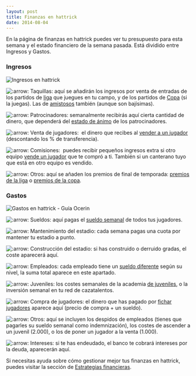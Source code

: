 ```yaml
---
layout: post
title: Finanzas en hattrick
date: 2014-08-04
---
```


En la página de finanzas en hattrick puedes ver tu presupuesto para esta semana y el estado financiero de la semana pasada. Está dividido entre Ingresos y Gastos.

### Ingresos

![Ingresos en hattrick](http://i.imgur.com/KosXKH8.jpg)

![:arrow:](https://images-blogger-opensocial.googleusercontent.com/gadgets/proxy?url=http%3A%2F%2Ffedocerin.creatuforo.com%2Fimages%2Fsmilies%2Ficon_arrow.gif&container=blogger&gadget=a&rewriteMime=image%2F* "Arrow") Taquillas: aquí se añadirán los ingresos por venta de entradas de los partidos de [liga](http://www.guiaocerin.com/es/la-liga-en-hattrick/) que juegues en tu campo, y de los partidos de [Copa](http://www.guiaocerin.com/es/la-copa-en-hattrick/) (si la juegas). Las de [amistosos](http://www.guiaocerin.com/es/partidos-amistosos/) también (aunque son bajísimas).

![:arrow:](https://images-blogger-opensocial.googleusercontent.com/gadgets/proxy?url=http%3A%2F%2Ffedocerin.creatuforo.com%2Fimages%2Fsmilies%2Ficon_arrow.gif&container=blogger&gadget=a&rewriteMime=image%2F* "Arrow") Patrocinadores: semanalmente recibirás aquí cierta cantidad de dinero, que dependerá del [estado de ánimo](http://www.guiaocerin.com/es/portavoz-en-hattrick/) de los patrocinadores.

![:arrow:](https://images-blogger-opensocial.googleusercontent.com/gadgets/proxy?url=http%3A%2F%2Ffedocerin.creatuforo.com%2Fimages%2Fsmilies%2Ficon_arrow.gif&container=blogger&gadget=a&rewriteMime=image%2F* "Arrow") Venta de jugadores:  el dinero que recibes al [vender a un jugador](http://www.guiaocerin.com/es/vender-y-comprar-jugadores-en-hattrick/) (descontando los % de transferencia).

![:arrow:](https://images-blogger-opensocial.googleusercontent.com/gadgets/proxy?url=http%3A%2F%2Ffedocerin.creatuforo.com%2Fimages%2Fsmilies%2Ficon_arrow.gif&container=blogger&gadget=a&rewriteMime=image%2F* "Arrow") Comisiones:  puedes recibir pequeños ingresos extra si otro equipo [vende un jugador](http://www.guiaocerin.com/es/vender-y-comprar-jugadores-en-hattrick/) que te compró a ti. También si un canterano tuyo que está en otro equipo es vendido.

![:arrow:](https://images-blogger-opensocial.googleusercontent.com/gadgets/proxy?url=http%3A%2F%2Ffedocerin.creatuforo.com%2Fimages%2Fsmilies%2Ficon_arrow.gif&container=blogger&gadget=a&rewriteMime=image%2F* "Arrow") Otros: aquí se añaden los premios de final de temporada: [premios de la liga](http://www.guiaocerin.com/es/premios-de-la-liga-en-hattrick/) o [premios de la copa](http://www.guiaocerin.com/es/la-copa-en-hattrick/).

### Gastos

![Gastos en hattrick - Guía Ocerin](http://i.imgur.com/iTfxFzz.jpg)

![:arrow:](https://images-blogger-opensocial.googleusercontent.com/gadgets/proxy?url=http%3A%2F%2Ffedocerin.creatuforo.com%2Fimages%2Fsmilies%2Ficon_arrow.gif&container=blogger&gadget=a&rewriteMime=image%2F* "Arrow") Sueldos: aquí pagas el [sueldo semanal](http://www.guiaocerin.com/es/salarios-de-los-jugadores-en-hattrick/) de todos tus jugadores.

![:arrow:](https://images-blogger-opensocial.googleusercontent.com/gadgets/proxy?url=http%3A%2F%2Ffedocerin.creatuforo.com%2Fimages%2Fsmilies%2Ficon_arrow.gif&container=blogger&gadget=a&rewriteMime=image%2F* "Arrow") Mantenimiento del estadio: cada semana pagas una cuota por mantener tu estadio a punto.

![:arrow:](https://images-blogger-opensocial.googleusercontent.com/gadgets/proxy?url=http%3A%2F%2Ffedocerin.creatuforo.com%2Fimages%2Fsmilies%2Ficon_arrow.gif&container=blogger&gadget=a&rewriteMime=image%2F* "Arrow") Construcción del estadio: si has construido o derruido gradas, el coste aparecerá aquí.

![:arrow:](https://images-blogger-opensocial.googleusercontent.com/gadgets/proxy?url=http%3A%2F%2Ffedocerin.creatuforo.com%2Fimages%2Fsmilies%2Ficon_arrow.gif&container=blogger&gadget=a&rewriteMime=image%2F* "Arrow") Empleados: cada empleado tiene un [sueldo diferente](http://www.guiaocerin.com/es/combinaciones-de-empleados-en-hattrick/) según su nivel, la suma total aparece en este apartado.

![:arrow:](https://images-blogger-opensocial.googleusercontent.com/gadgets/proxy?url=http%3A%2F%2Ffedocerin.creatuforo.com%2Fimages%2Fsmilies%2Ficon_arrow.gif&container=blogger&gadget=a&rewriteMime=image%2F* "Arrow") Juveniles: los costes semanales de la academia [de juveniles](http://www.guiaocerin.com/es/juveniles-en-hattrick-red-o-academia/), o la inversión semanal en tu red de cazatalentos.

![:arrow:](https://images-blogger-opensocial.googleusercontent.com/gadgets/proxy?url=http%3A%2F%2Ffedocerin.creatuforo.com%2Fimages%2Fsmilies%2Ficon_arrow.gif&container=blogger&gadget=a&rewriteMime=image%2F* "Arrow") Compra de jugadores: el dinero que has pagado por [fichar jugadores](http://www.guiaocerin.com/es/vender-y-comprar-jugadores-en-hattrick/) aparece aquí (precio de compra + un sueldo).

![:arrow:](https://images-blogger-opensocial.googleusercontent.com/gadgets/proxy?url=http%3A%2F%2Ffedocerin.creatuforo.com%2Fimages%2Fsmilies%2Ficon_arrow.gif&container=blogger&gadget=a&rewriteMime=image%2F* "Arrow") Otros: aquí se incluyen los despidos de empleados (tienes que pagarles su sueldo semanal como indemnización), los costes de ascender a un juvenil (2.000), o los de poner un jugador a la venta (1.000).

![:arrow:](https://images-blogger-opensocial.googleusercontent.com/gadgets/proxy?url=http%3A%2F%2Ffedocerin.creatuforo.com%2Fimages%2Fsmilies%2Ficon_arrow.gif&container=blogger&gadget=a&rewriteMime=image%2F* "Arrow") Intereses: si te has endeudado, el banco te cobrará intereses por la deuda, aparecerán aquí.

Si necesitas ayuda sobre cómo gestionar mejor tus finanzas en hattrick, puedes visitar la sección de [Estrategias financieras](http://www.guiaocerin.com/es/estrategias-financieras-en-hattrick-intereses-y-bancarrota/).
